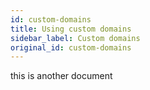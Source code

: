 ```yaml
---
id: custom-domains
title: Using custom domains
sidebar_label: Custom domains
original_id: custom-domains
---
```



this is another document
